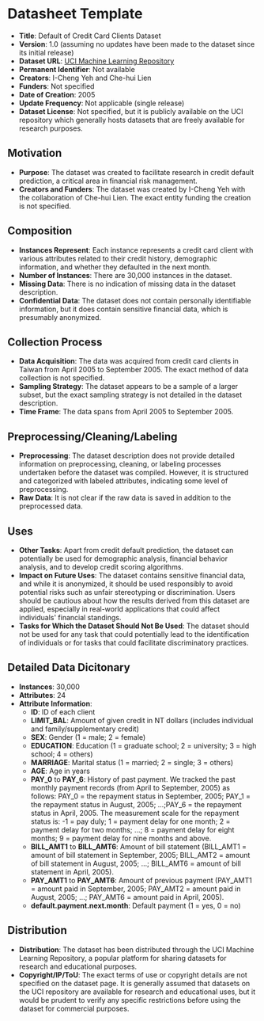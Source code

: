 # **Datasheet Template**

   - **Title**: Default of Credit Card Clients Dataset
   - **Version**: 1.0 (assuming no updates have been made to the dataset since its initial release)
   - **Dataset URL**: [UCI Machine Learning Repository](https://archive.ics.uci.edu/ml/datasets/default+of+credit+card+clients)
   - **Permanent Identifier**: Not available
   - **Creators**: I-Cheng Yeh and Che-hui Lien
   - **Funders**: Not specified
   - **Date of Creation**: 2005
   - **Update Frequency**: Not applicable (single release)
   - **Dataset License**: Not specified, but it is publicly available on the UCI repository which generally hosts datasets that are freely available for research purposes.
   
## **Motivation**

   - **Purpose**: The dataset was created to facilitate research in credit default prediction, a critical area in financial risk management.
   - **Creators and Funders**: The dataset was created by I-Cheng Yeh with the collaboration of Che-hui Lien. The exact entity funding the creation is not specified.

## **Composition**

   - **Instances Represent**: Each instance represents a credit card client with various attributes related to their credit history, demographic information, and whether they defaulted in the next month.
   - **Number of Instances**: There are 30,000 instances in the dataset.
   - **Missing Data**: There is no indication of missing data in the dataset description.
   - **Confidential Data**: The dataset does not contain personally identifiable information, but it does contain sensitive financial data, which is presumably anonymized.

## **Collection Process**

   - **Data Acquisition**: The data was acquired from credit card clients in Taiwan from April 2005 to September 2005. The exact method of data collection is not specified.
   - **Sampling Strategy**: The dataset appears to be a sample of a larger subset, but the exact sampling strategy is not detailed in the dataset description.
   - **Time Frame**: The data spans from April 2005 to September 2005.

## **Preprocessing/Cleaning/Labeling**

   - **Preprocessing**: The dataset description does not provide detailed information on preprocessing, cleaning, or labeling processes undertaken before the dataset was compiled. However, it is structured and categorized with labeled attributes, indicating some level of preprocessing.
   - **Raw Data**: It is not clear if the raw data is saved in addition to the preprocessed data.

## **Uses**

   - **Other Tasks**: Apart from credit default prediction, the dataset can potentially be used for demographic analysis, financial behavior analysis, and to develop credit scoring algorithms.
   - **Impact on Future Uses**: The dataset contains sensitive financial data, and while it is anonymized, it should be used responsibly to avoid potential risks such as unfair stereotyping or discrimination. Users should be cautious about how the results derived from this dataset are applied, especially in real-world applications that could affect individuals' financial standings.
   - **Tasks for Which the Dataset Should Not Be Used**: The dataset should not be used for any task that could potentially lead to the identification of individuals or for tasks that could facilitate discriminatory practices.

## Detailed Data Dicitonary

- **Instances**: 30,000
- **Attributes**: 24
- **Attribute Information**:
  - **ID**: ID of each client
  - **LIMIT_BAL**: Amount of given credit in NT dollars (includes individual and family/supplementary credit)
  - **SEX**: Gender (1 = male; 2 = female)
  - **EDUCATION**: Education (1 = graduate school; 2 = university; 3 = high school; 4 = others)
  - **MARRIAGE**: Marital status (1 = married; 2 = single; 3 = others)
  - **AGE**: Age in years
  - **PAY_0** to **PAY_6**: History of past payment. We tracked the past monthly payment records (from April to September, 2005) as follows: PAY_0 = the repayment status in September, 2005; PAY_1 = the repayment status in August, 2005; ...;PAY_6 = the repayment status in April, 2005. The measurement scale for the repayment status is: -1 = pay duly; 1 = payment delay for one month; 2 = payment delay for two months; ...; 8 = payment delay for eight months; 9 = payment delay for nine months and above.
  - **BILL_AMT1** to **BILL_AMT6**: Amount of bill statement (BILL_AMT1 = amount of bill statement in September, 2005; BILL_AMT2 = amount of bill statement in August, 2005; ...; BILL_AMT6 = amount of bill statement in April, 2005).
  - **PAY_AMT1** to **PAY_AMT6**: Amount of previous payment (PAY_AMT1 = amount paid in September, 2005; PAY_AMT2 = amount paid in August, 2005; ...; PAY_AMT6 = amount paid in April, 2005).
  - **default.payment.next.month**: Default payment (1 = yes, 0 = no)

## **Distribution**

   - **Distribution**: The dataset has been distributed through the UCI Machine Learning Repository, a popular platform for sharing datasets for research and educational purposes.
   - **Copyright/IP/ToU**: The exact terms of use or copyright details are not specified on the dataset page. It is generally assumed that datasets on the UCI repository are available for research and educational uses, but it would be prudent to verify any specific restrictions before using the dataset for commercial purposes.
